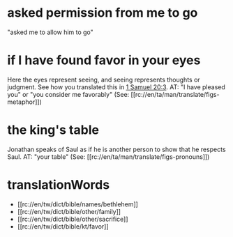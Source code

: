 # asked permission from me to go

"asked me to allow him to go"

# if I have found favor in your eyes

Here the eyes represent seeing, and seeing represents thoughts or judgment. See how you translated this in [1 Samuel 20:3](./03.md). AT: "I have pleased you" or "you consider me favorably" (See: [[rc://en/ta/man/translate/figs-metaphor]])

# the king's table

Jonathan speaks of Saul as if he is another person to show that he respects Saul. AT: "your table" (See: [[rc://en/ta/man/translate/figs-pronouns]])

# translationWords

* [[rc://en/tw/dict/bible/names/bethlehem]]
* [[rc://en/tw/dict/bible/other/family]]
* [[rc://en/tw/dict/bible/other/sacrifice]]
* [[rc://en/tw/dict/bible/kt/favor]]